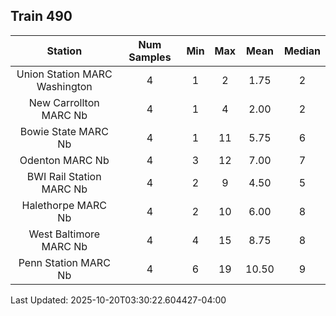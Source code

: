 ## Train 490

| Station | Num Samples | Min | Max | Mean | Median |
| :-----: | :---------: | :-: | :-: | :--: | :----: |
| Union Station MARC Washington | 4 | 1 | 2 | 1.75 | 2 |
| New Carrollton MARC Nb | 4 | 1 | 4 | 2.00 | 2 |
| Bowie State MARC Nb | 4 | 1 | 11 | 5.75 | 6 |
| Odenton MARC Nb | 4 | 3 | 12 | 7.00 | 7 |
| BWI Rail Station MARC Nb | 4 | 2 | 9 | 4.50 | 5 |
| Halethorpe MARC Nb | 4 | 2 | 10 | 6.00 | 8 |
| West Baltimore MARC Nb | 4 | 4 | 15 | 8.75 | 8 |
| Penn Station MARC Nb | 4 | 6 | 19 | 10.50 | 9 |


Last Updated: 2025-10-20T03:30:22.604427-04:00